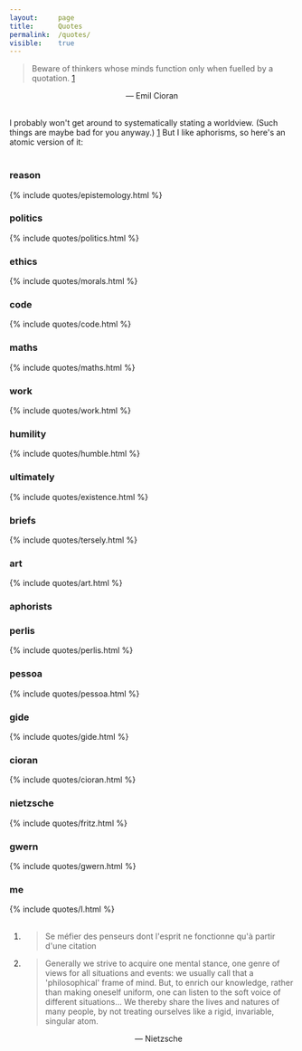 ```yaml
---
layout: 	page
title: 		Quotes
permalink: 	/quotes/
visible:	true
---
```


> Beware of thinkers whose minds function only when fuelled by a quotation. <a href="#fn:1" id="fnref:1">1</a>

<div align="center">— Emil Cioran</div><br>

I probably won't get around to systematically stating a worldview. (Such things are maybe bad for you anyway.) <a href="#fn:2" id="fn:2">1</a> But I like aphorisms, so here's an atomic version of it:<br><br>


<div class="accordion">
	<h3>reason</h3><div>{%		include quotes/epistemology.html	%}</div>
	<h3>politics</h3><div>{%	include quotes/politics.html	%}</div>
	<h3>ethics</h3><div>{%		include quotes/morals.html	%}</div>
	<h3>code</h3><div>{%		include quotes/code.html	%}</div>
	<h3>maths</h3><div>{%		include quotes/maths.html	%}</div>
	<h3>work</h3><div>{%		include quotes/work.html	%}</div>
	<h3>humility</h3><div>{%	include quotes/humble.html	%}</div>
	<h3>ultimately</h3><div>{%	include quotes/existence.html	%}</div>
	<h3>briefs</h3><div>{%		include quotes/tersely.html	%}</div>
	<h3>art</h3><div>{%			include quotes/art.html		%}</div>
	<h3>aphorists</h3>
	<div>
		<div class="accordion">
			<h3>perlis</h3><div>{%		include quotes/perlis.html	%}</div>
			<h3>pessoa</h3><div>{%		include quotes/pessoa.html	%}</div>
			<h3>gide</h3><div>{%		include quotes/gide.html	%}</div>
			<h3>cioran</h3><div>{%		include quotes/cioran.html	%}</div>
			<h3>nietzsche</h3><div>{%	include quotes/fritz.html	%}</div>
			<h3>gwern</h3><div>{%		include quotes/gwern.html	%}</div>
			<h3>me</h3><div>{%			include quotes/I.html		%}</div><br>	
		</div>
	</div>
</div>


<div class="footnotes"><ol>
    <!-- 1 -->
    <li class="footnote" id="fn:1">
        <blockquote>Se méfier des penseurs dont l'esprit ne fonctionne qu'à partir d'une citation</blockquote>
    </li>
    <li class="footnote" id="fn:2">
	<blockquote>Generally we strive to acquire one mental stance, one genre of views for all situations and events: we usually call that a 'philosophical' frame of mind. But, to enrich our knowledge, rather than making oneself uniform, one can listen to the soft voice of different situations... We thereby share the lives and natures of many people, by not treating ourselves like a rigid, invariable, singular atom.</blockquote>
	<div align="center">— Nietzsche</div>
</li>
</ol>
<br>


